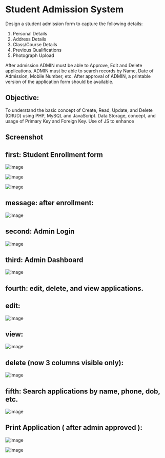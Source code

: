 # Student Admission System 

Design a student admission form to capture the following details:
1. Personal Details
2. Address Details
3. Class/Course Details
4. Previous Qualifications
5. Photograph Upload
   
After admission ADMIN must be able to Approve, Edit and Delete applications. 
ADMIN must be able to search records by Name, Date of Admission, Mobile Number, etc. 
After approval of ADMIN, a printable version of the application form should be available. 

## Objective:
To understand the basic concept of Create, Read, Update, and Delete (CRUD) using PHP, MySQL and JavaScript. 
Data Storage, concept, and usage of Primary Key and Foreign Key. Use of JS to enhance 

## Screenshot 

## first: Student Enrollment form 

![image](https://github.com/harshitjoshi22/student_admission/assets/170124286/8c12e5c3-1b61-45f8-95bb-c3c9d96b2b2f)

![image](https://github.com/harshitjoshi22/student_admission/assets/170124286/001ae4a9-d0c9-4500-bd2c-b0221a87230b)

![image](https://github.com/harshitjoshi22/student_admission/assets/170124286/8eed418d-4eff-479c-a236-fd52554eaf6c)

## message: after enrollment:

![image](https://github.com/harshitjoshi22/student_admission/assets/170124286/ddf6a967-0a0f-411d-8806-a42168ac6901)



## second: Admin Login 

![image](https://github.com/harshitjoshi22/student_admission/assets/170124286/789f439d-af81-49b8-b9fa-1a8a6070af7e)


## third: Admin Dashboard 

![image](https://github.com/harshitjoshi22/student_admission/assets/170124286/195b1d04-30ec-4583-af93-f3eff7dbaa21)


## fourth: edit, delete, and view applications.

## edit:

![image](https://github.com/harshitjoshi22/student_admission/assets/170124286/f8b45db1-abc5-4323-aba9-3f840d45574d)

## view:

![image](https://github.com/harshitjoshi22/student_admission/assets/170124286/e4893275-bffd-40b2-8ff0-1897710e56e6)

## delete (now 3 columns visible only):

![image](https://github.com/harshitjoshi22/student_admission/assets/170124286/262c821c-c14c-4799-97d5-dfcc31675eed)



## fifth: Search applications by name, phone, dob, etc.

![image](https://github.com/harshitjoshi22/student_admission/assets/170124286/c622c55a-4943-4e01-a8ac-de9397c20111)


## Print Application ( after admin approved ): 

![image](https://github.com/harshitjoshi22/student_admission/assets/170124286/3930a4f2-320d-4f7a-b51d-816472d1d679)

![image](https://github.com/harshitjoshi22/student_admission/assets/170124286/f811727d-dd87-4be9-bb81-17a971c69835)






